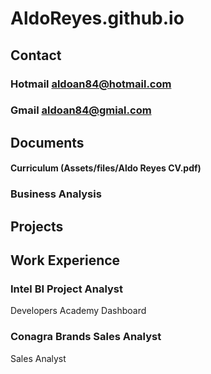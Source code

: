 # AldoReyes.github.io

## Contact
### Hotmail aldoan84@hotmail.com
### Gmail aldoan84@gmial.com

## Documents
#### Curriculum   (Assets/files/Aldo Reyes CV.pdf)

### Business Analysis
## Projects



## Work Experience

### Intel BI Project Analyst
Developers Academy Dashboard

### Conagra Brands Sales Analyst
Sales Analyst
